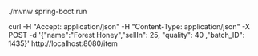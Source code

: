 ./mvnw spring-boot:run

curl  -H "Accept: application/json" -H "Content-Type: application/json" -X POST -d '{"name":"Forest Honey","sellIn": 25, "quality": 40 ,"batch_ID": 1435}' http://localhost:8080/item